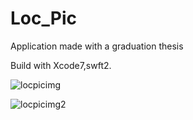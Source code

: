# Loc_Pic
Application made with a graduation thesis

Build with Xcode7,swft2.


![locpicimg](https://user-images.githubusercontent.com/28476199/50680175-06401c80-104a-11e9-8e66-303fbd8430c4.png)


![locpicimg2](https://user-images.githubusercontent.com/28476199/50681300-59b46980-104e-11e9-8266-0daf8b434c70.png)
